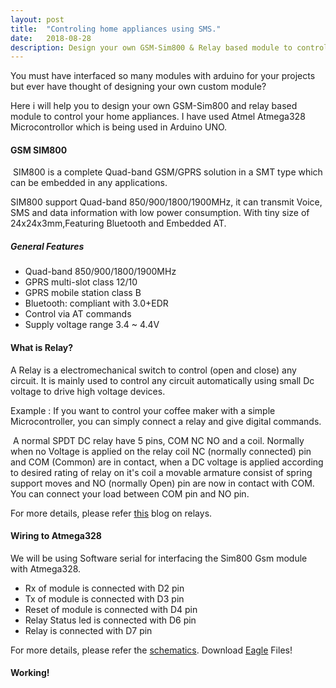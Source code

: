 ```yaml
---
layout: post
title:  "Controling home appliances using SMS."
date:   2018-08-28
description: Design your own GSM-Sim800 & Relay based module to control your home appliances.
---
```


<p class="intro"><span class="dropcap">Y</span>ou must have interfaced so many modules with arduino for your projects but ever have thought of designing your own custom  module?
</p>
<p class="intro">
Here i will help you to design your own GSM-Sim800 and relay based module to control your home appliances. I have used Atmel Atmega328 Microcontrollor which is being used in Arduino UNO.
</p>

#### GSM SIM800

<img src="{{ '/assets/img/Sim800.jpg' | prepend: site.baseurl }}" alt="">  
SIM800 is a complete Quad-band GSM/GPRS solution in a SMT type which can be embedded in any applications.

SIM800 support Quad-band 850/900/1800/1900MHz, it can transmit Voice, SMS and data information with low power consumption. With tiny size of 24x24x3mm,Featuring Bluetooth and Embedded AT.


##### General Features
* Quad-band 850/900/1800/1900MHz
* GPRS multi-slot class 12/10
* GPRS mobile station class B
* Bluetooth: compliant with 3.0+EDR
* Control via AT commands
* Supply voltage range 3.4 ~ 4.4V


#### What is Relay?

A Relay is a electromechanical switch to control (open and close) any circuit. It is mainly used to control any circuit automatically using small Dc voltage to drive high voltage devices.

Example : If you want to control your coffee maker with a simple Microcontroller, you can simply connect a relay and give digital commands.

<img src="{{ '/assets/img/Relay.gif' | prepend: site.baseurl }}" alt=""> 
A normal SPDT DC relay have 5 pins, COM NC NO and a coil. Normally when no Voltage is applied on the relay coil NC (normally connected) pin and COM (Common) are in contact, when a DC voltage is applied according to desired rating of relay on it's coil a movable armature consist of spring support moves and NO (normally Open) pin are now in contact with COM. You can connect your load between COM pin and NO pin.

For more details, please refer [this][Relay] blog on relays.


#### Wiring to Atmega328

We will be using Software serial for interfacing the Sim800 Gsm module with Atmega328.
* Rx of module is connected with D2 pin
* Tx of module is connected with D3 pin
* Reset of module is connected with D4 pin
* Relay Status led is connected with D6 pin
* Relay is connected with D7 pin

For more details, please refer the [schematics][Sch_GSM]. Download [Eagle][Eagle_GSM] Files!

#### Working!




[Sch_GSM]: https://github.com/Farogh007/Projects/blob/master/EMBEDDED_PROJECTS/GSM_RELAY_MODULE/EAGLE_FILE/Schematic.pdf
[Relay]: https://www.electronics-tutorials.ws/io/io_5.html
[Eagle_GSM]: https://github.com/Farogh007/Projects/tree/master/EMBEDDED_PROJECTS/GSM_RELAY_MODULE/EAGLE_FILE
